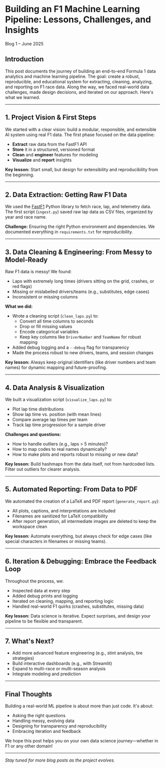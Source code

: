 # Building an F1 Machine Learning Pipeline: Lessons, Challenges, and Insights

Blog 1 – June 2025

## Introduction

This post documents the journey of building an end-to-end Formula 1 data analytics and machine learning pipeline. The goal: create a robust, reproducible, and educational system for extracting, cleaning, analyzing, and reporting on F1 race data. Along the way, we faced real-world data challenges, made design decisions, and iterated on our approach. Here's what we learned.

---

## 1. Project Vision & First Steps

We started with a clear vision: build a modular, responsible, and extensible AI system using real F1 data. The first phase focused on the data pipeline:

- **Extract** raw data from the FastF1 API
- **Store** it in a structured, versioned format
- **Clean** and **engineer** features for modeling
- **Visualize** and **report** insights

**Key lesson:** Start small, but design for extensibility and reproducibility from the beginning.

---

## 2. Data Extraction: Getting Raw F1 Data

We used the [FastF1](https://theoehrly.github.io/Fast-F1/) Python library to fetch race, lap, and telemetry data. The first script (`ingest.py`) saved raw lap data as CSV files, organized by year and race name.

**Challenge:** Ensuring the right Python environment and dependencies. We documented everything in `requirements.txt` for reproducibility.

---

## 3. Data Cleaning & Engineering: From Messy to Model-Ready

Raw F1 data is messy! We found:

- Laps with extremely long times (drivers sitting on the grid, crashes, or red flags)
- Missing or mislabelled drivers/teams (e.g., substitutes, edge cases)
- Inconsistent or missing columns

**What we did:**

- Wrote a cleaning script (`clean_laps.py`) to:
  - Convert all time columns to seconds
  - Drop or fill missing values
  - Encode categorical variables
  - Keep key columns like `DriverNumber` and `TeamName` for robust mapping
- Added debug logging and a `--debug` flag for transparency
- Made the process robust to new drivers, teams, and session changes

**Key lesson:** Always keep original identifiers (like driver numbers and team names) for dynamic mapping and future-proofing.

---

## 4. Data Analysis & Visualization

We built a visualization script (`visualize_laps.py`) to:

- Plot lap time distributions
- Show lap time vs. position (with mean lines)
- Compare average lap times per team
- Track lap time progression for a sample driver

**Challenges and questions:**

- How to handle outliers (e.g., laps > 5 minutes)?
- How to map codes to real names dynamically?
- How to make plots and reports robust to missing or new data?

**Key lesson:** Build hashmaps from the data itself, not from hardcoded lists. Filter out outliers for clearer analysis.

---

## 5. Automated Reporting: From Data to PDF

We automated the creation of a LaTeX and PDF report (`generate_report.py`):

- All plots, captions, and interpretations are included
- Filenames are sanitized for LaTeX compatibility
- After report generation, all intermediate images are deleted to keep the workspace clean

**Key lesson:** Automate everything, but always check for edge cases (like special characters in filenames or missing teams).

---

## 6. Iteration & Debugging: Embrace the Feedback Loop

Throughout the process, we:

- Inspected data at every step
- Added debug prints and logging
- Iterated on cleaning, mapping, and reporting logic
- Handled real-world F1 quirks (crashes, substitutes, missing data)

**Key lesson:** Data science is iterative. Expect surprises, and design your pipeline to be flexible and transparent.

---

## 7. What's Next?

- Add more advanced feature engineering (e.g., stint analysis, tire strategies)
- Build interactive dashboards (e.g., with Streamlit)
- Expand to multi-race or multi-season analysis
- Integrate modeling and prediction

---

## Final Thoughts

Building a real-world ML pipeline is about more than just code. It's about:

- Asking the right questions
- Handling messy, evolving data
- Designing for transparency and reproducibility
- Embracing iteration and feedback

We hope this post helps you on your own data science journey—whether in F1 or any other domain!

---

*Stay tuned for more blog posts as the project evolves.*
